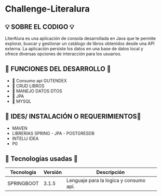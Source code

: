 # Challenge-Literalura
## 💡 SOBRE EL CODIGO 💡
LiterAlura es una aplicación de consola desarrollada en Java que te permite explorar, buscar y gestionar un catálogo de libros obtenidos desde una API externa. La aplicación persiste los datos en una base de datos local y ofrece diversas opciones de interacción para los usuarios.


## 🌟 FUNCIONES DEL DESARROLLO 🌟

- 🌟 Consumo api GUTENDEX
- 🌟 CRUD LIBROS
- 🌟 MANEJO DATOS DTOS
- 🌟 JPA
- 🌟 MYSQL

## 🌟 IDES/ INSTALACIÓN O REQUERIMIENTOS🌟
- MAVEN
- LIBRERIAS SPRING - JPA - POSTGRESDB
- INTELIJ IDEA
- P0

## 🌟 Tecnologías usadas 🌟
| Tecnología | Versión | Descripción                                                                     |
|------------|---------|---------------------------------------------------------------------------------|
|SPRINGBOOT       | 3.1.5       | Lenguaje para la logica y consumo api. |

